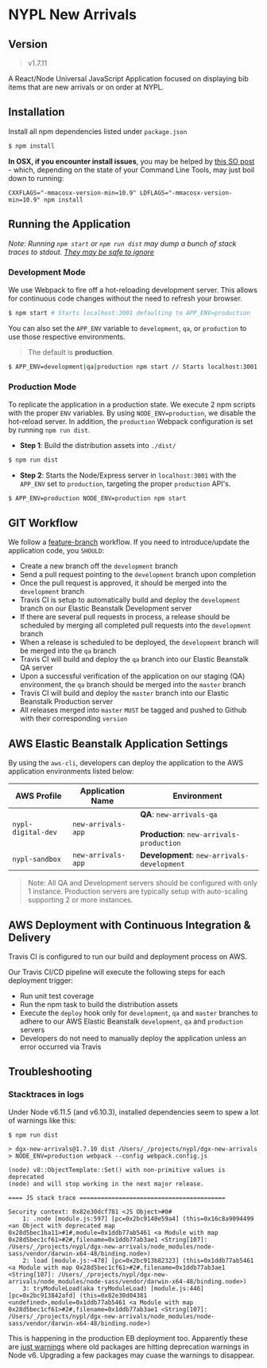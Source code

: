 # NYPL New Arrivals

## Version
> v1.7.11

A React/Node Universal JavaScript Application focused on displaying bib items that are new arrivals or on order at NYPL.

## Installation
Install all npm dependencies listed under `package.json`
```sh
$ npm install
```

**In OSX, if you encounter install issues**, you may be helped by [this SO post](https://stackoverflow.com/a/52633713/2092409) - which, depending on the state of your Command Line Tools, may just boil down to running:

```
CXXFLAGS="-mmacosx-version-min=10.9" LDFLAGS="-mmacosx-version-min=10.9" npm install
```

## Running the Application

*Note: Running `npm start` or `npm run dist` may dump a bunch of stack traces to stdout. [They may be safe to ignore](#stacktraces-in-logs)*

### Development Mode
We use Webpack to fire off a hot-reloading development server. This allows for continuous code changes without the need to refresh your browser.

```sh
$ npm start # Starts localhost:3001 defaulting to APP_ENV=production
```

You can also set the `APP_ENV` variable to `development`, `qa`, or `production` to use those respective environments.

> The default is **production**.

```sh
$ APP_ENV=development|qa|production npm start // Starts localhost:3001 with set APP_ENV
```

### Production Mode
To replicate the application in a production state. We execute 2 npm scripts with the proper `ENV` variables. By using `NODE_ENV=production`, we disable the hot-reload server. In addition, the `production` Webpack configuration is set by running `npm run dist`.

* **Step 1**: Build the distribution assets into `./dist/`
```sh
$ npm run dist
```

* **Step 2**: Starts the Node/Express server in `localhost:3001` with the `APP_ENV` set to `production`, targeting the proper `production` API's.
```sh
$ APP_ENV=production NODE_ENV=production npm start
```

## GIT Workflow
We follow a [feature-branch](https://www.atlassian.com/git/tutorials/comparing-workflows/feature-branch-workflow) workflow. If you need to introduce/update the application code, you `SHOULD`:

* Create a new branch off the `development` branch
* Send a pull request pointing to the `development` branch upon completion
* Once the pull request is approved, it should be merged into the `development` branch
* Travis CI is setup to automatically build and deploy the `development` branch on our Elastic Beanstalk Development server
* If there are several pull requests in process, a release should be scheduled by merging all completed pull requests into the `development` branch
* When a release is scheduled to be deployed, the `development` branch will be merged into the `qa` branch
* Travis CI will build and deploy the `qa` branch into our Elastic Beanstalk QA server
* Upon a successful verification of the application on our staging (QA) environment, the `qa` branch should be merged into the `master` branch
* Travis CI will build and deploy the `master` branch into our Elastic Beanstalk Production server
* All releases merged into `master` `MUST` be tagged and pushed to Github with their corresponding `version`

## AWS Elastic Beanstalk Application Settings
By using the `aws-cli`, developers can deploy the application to the AWS application environments listed below:

| AWS Profile | Application Name | Environment |
|---|---|---|
| `nypl-digital-dev` | `new-arrivals-app` | **QA**: `new-arrivals-qa` <br><br> **Production**: `new-arrivals-production` |
| `nypl-sandbox` | `new-arrivals-app` | **Development**: `new-arrivals-development` |

> Note: All QA and Development servers should be configured with only 1 instance. Production servers are typically setup with auto-scaling supporting 2 or more instances.

## AWS Deployment with Continuous Integration & Delivery
Travis CI is configured to run our build and deployment process on AWS.

Our Travis CI/CD pipeline will execute the following steps for each deployment trigger:
* Run unit test coverage
* Run the npm task to build the distribution assets
* Execute the `deploy` hook only for `development`, `qa` and `master` branches to adhere to our AWS Elastic Beanstalk `development`, `qa` and `production` servers
* Developers do not need to manually deploy the application unless an error occurred via Travis

## Troubleshooting

### Stacktraces in logs

Under Node v6.11.5 (and v6.10.3), installed dependencies seem to spew a lot of warnings like this:

```
$ npm run dist

> dgx-new-arrivals@1.7.10 dist /Users/_/projects/nypl/dgx-new-arrivals
> NODE_ENV=production webpack --config webpack.config.js

(node) v8::ObjectTemplate::Set() with non-primitive values is deprecated
(node) and will stop working in the next major release.

==== JS stack trace =========================================

Security context: 0x82e30dcf781 <JS Object>#0#
    1: .node [module.js:597] [pc=0x2bc9140e59a4] (this=0x16c8a9094499 <an Object with deprecated map 0x28d5bec1ba11>#1#,module=0x1ddb77ab5461 <a Module with map 0x28d5bec1cf61>#2#,filename=0x1ddb77ab3ae1 <String[107]: /Users/_/projects/nypl/dgx-new-arrivals/node_modules/node-sass/vendor/darwin-x64-48/binding.node>)
    2: load [module.js:~478] [pc=0x2bc913b82323] (this=0x1ddb77ab5461 <a Module with map 0x28d5bec1cf61>#2#,filename=0x1ddb77ab3ae1 <String[107]: /Users/_/projects/nypl/dgx-new-arrivals/node_modules/node-sass/vendor/darwin-x64-48/binding.node>)
    3: tryModuleLoad(aka tryModuleLoad) [module.js:446] [pc=0x2bc913842afd] (this=0x82e30d04381 <undefined>,module=0x1ddb77ab5461 <a Module with map 0x28d5bec1cf61>#2#,filename=0x1ddb77ab3ae1 <String[107]: /Users/_/projects/nypl/dgx-new-arrivals/node_modules/node-sass/vendor/darwin-x64-48/binding.node>)
```

This is happening in the production EB deployment too. Apparently these are [just warnings](https://stackoverflow.com/questions/36897992/nodejs-upgrade-causing-stack-trace) where old packages are hitting deprecation warnings in Node v6. Upgrading a few packages may cuase the warnings to disappear.
